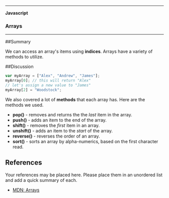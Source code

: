 ___

<strong>Javascript</strong>
<h3>Arrays</h3>

---


##Summary

We can access an array's items using **indices**. Arrays have a variety of methods to utilize.

##Discussion

```javascript
var myArray = ["Alex", "Andrew", "James"];
myArray[0]; // this will return "Alex"
// let's assign a new value to "James"
myArray[2] = "Woodstock";
```
We also covered a lot of **methods** that each array has. Here are the methods we used.
- **pop()** - removes and returns the the *last* item in the array.
- **push()** - adds an item to the end of the array.
- **shift()** - removes the *first* item in an array.
- **unshift()** - adds an item to the *start* of the array.
- **reverse()** - reverses the order of an array.
- **sort()** - sorts an array by alpha-numerics, based on the first character read.


## References

Your references may be placed here. Please place them in an unordered list and add a quick summary of each.

- <a href="https://developer.mozilla.org/en-US/docs/Web/JavaScript/Reference/Global_Objects/array">MDN: Arrays</a>
